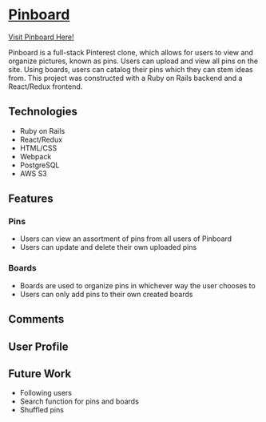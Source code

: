 # [Pinboard](https://pinboard-zamin.herokuapp.com/#/)
[Visit Pinboard Here!](https://pinboard-zamin.herokuapp.com/#/)

Pinboard is a full-stack Pinterest clone, which allows for users to view and organize pictures, known as pins. Users can upload and view all pins on the site. Using boards, users can catalog their pins which they can stem ideas from. This project was constructed with a Ruby on Rails backend and a React/Redux frontend.

## Technologies
- Ruby on Rails
- React/Redux
- HTML/CSS
- Webpack
- PostgreSQL
- AWS S3

## Features
### Pins
- Users can view an assortment of pins from all users of Pinboard
- Users can update and delete their own uploaded pins

### Boards
- Boards are used to organize pins in whichever way the user chooses to
- Users can only add pins to their own created boards

## Comments

## User Profile

## Future Work
- Following users
- Search function for pins and boards
- Shuffled pins
